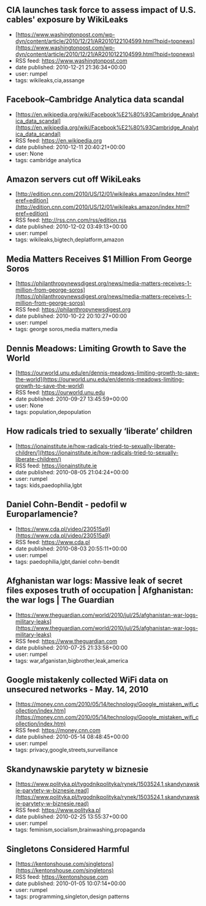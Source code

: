 ## CIA launches task force to assess impact of U.S. cables' exposure by WikiLeaks
 - [https://www.washingtonpost.com/wp-dyn/content/article/2010/12/21/AR2010122104599.html?hpid=topnews](https://www.washingtonpost.com/wp-dyn/content/article/2010/12/21/AR2010122104599.html?hpid=topnews)
 - RSS feed: https://www.washingtonpost.com
 - date published: 2010-12-21 21:36:34+00:00
 - user: rumpel
 - tags: wikileaks,cia,assange


## Facebook–Cambridge Analytica data scandal
 - [https://en.wikipedia.org/wiki/Facebook%E2%80%93Cambridge_Analytica_data_scandal](https://en.wikipedia.org/wiki/Facebook%E2%80%93Cambridge_Analytica_data_scandal)
 - RSS feed: https://en.wikipedia.org
 - date published: 2010-12-11 20:40:21+00:00
 - user: None
 - tags: cambridge analytica


## Amazon servers cut off WikiLeaks
 - [http://edition.cnn.com/2010/US/12/01/wikileaks.amazon/index.html?eref=edition](http://edition.cnn.com/2010/US/12/01/wikileaks.amazon/index.html?eref=edition)
 - RSS feed: http://rss.cnn.com/rss/edition.rss
 - date published: 2010-12-02 03:49:13+00:00
 - user: rumpel
 - tags: wikileaks,bigtech,deplatform,amazon


## Media Matters Receives $1 Million From George Soros
 - [https://philanthropynewsdigest.org/news/media-matters-receives-1-million-from-george-soros](https://philanthropynewsdigest.org/news/media-matters-receives-1-million-from-george-soros)
 - RSS feed: https://philanthropynewsdigest.org
 - date published: 2010-10-22 20:10:27+00:00
 - user: rumpel
 - tags: george soros,media matters,media


## Dennis Meadows: Limiting Growth to Save the World
 - [https://ourworld.unu.edu/en/dennis-meadows-limiting-growth-to-save-the-world](https://ourworld.unu.edu/en/dennis-meadows-limiting-growth-to-save-the-world)
 - RSS feed: https://ourworld.unu.edu
 - date published: 2010-09-27 13:45:59+00:00
 - user: None
 - tags: population,depopulation


## How radicals tried to sexually ‘liberate’ children
 - [https://ionainstitute.ie/how-radicals-tried-to-sexually-liberate-children/](https://ionainstitute.ie/how-radicals-tried-to-sexually-liberate-children/)
 - RSS feed: https://ionainstitute.ie
 - date published: 2010-08-05 21:04:24+00:00
 - user: rumpel
 - tags: kids,paedophilia,lgbt


## Daniel Cohn-Bendit - pedofil w Europarlamencie?
 - [https://www.cda.pl/video/230515a9](https://www.cda.pl/video/230515a9)
 - RSS feed: https://www.cda.pl
 - date published: 2010-08-03 20:55:11+00:00
 - user: rumpel
 - tags: paedophilia,lgbt,daniel cohn-bendit


## Afghanistan war logs: Massive leak of secret files exposes truth of occupation | Afghanistan: the war logs | The Guardian
 - [https://www.theguardian.com/world/2010/jul/25/afghanistan-war-logs-military-leaks](https://www.theguardian.com/world/2010/jul/25/afghanistan-war-logs-military-leaks)
 - RSS feed: https://www.theguardian.com
 - date published: 2010-07-25 21:33:58+00:00
 - user: rumpel
 - tags: war,afganistan,bigbrother,leak,america


## Google mistakenly collected WiFi data on unsecured networks - May. 14, 2010
 - [https://money.cnn.com/2010/05/14/technology/Google_mistaken_wifi_collection/index.htm](https://money.cnn.com/2010/05/14/technology/Google_mistaken_wifi_collection/index.htm)
 - RSS feed: https://money.cnn.com
 - date published: 2010-05-14 08:48:45+00:00
 - user: rumpel
 - tags: privacy,google,streets,surveillance


## Skandynawskie parytety w biznesie
 - [https://www.polityka.pl/tygodnikpolityka/rynek/1503524,1,skandynawskie-parytety-w-biznesie.read](https://www.polityka.pl/tygodnikpolityka/rynek/1503524,1,skandynawskie-parytety-w-biznesie.read)
 - RSS feed: https://www.polityka.pl
 - date published: 2010-02-25 13:55:37+00:00
 - user: rumpel
 - tags: feminism,socialism,brainwashing,propaganda


## Singletons Considered Harmful
 - [https://kentonshouse.com/singletons](https://kentonshouse.com/singletons)
 - RSS feed: https://kentonshouse.com
 - date published: 2010-01-05 10:07:14+00:00
 - user: rumpel
 - tags: programming,singleton,design patterns


